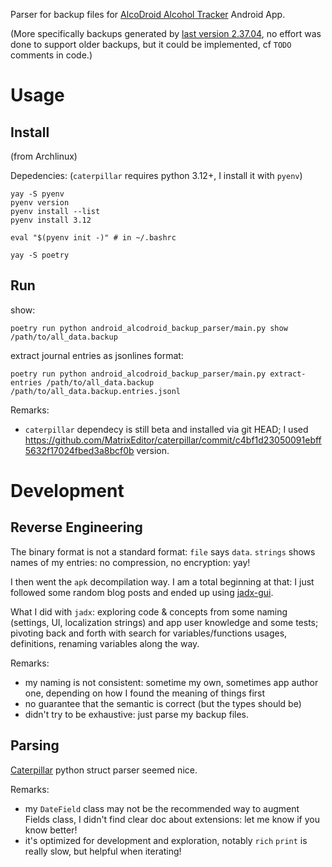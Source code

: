 Parser for backup files for [AlcoDroid Alcohol Tracker](https://play.google.com/store/apps/details?id=org.M.alcodroid) Android App.

(More specifically backups generated by [last version 2.37.04](https://apkpure.com/alcodroid-alcohol-tracker/org.M.alcodroid/download/2.37.04), no effort was done to support older backups, but it could be implemented, cf `TODO` comments in code.)

# Usage
## Install

(from Archlinux)

Depedencies:
(`caterpillar` requires python 3.12+, I install it with `pyenv`)
```shell
yay -S pyenv
pyenv version
pyenv install --list
pyenv install 3.12

eval "$(pyenv init -)" # in ~/.bashrc

yay -S poetry
```

## Run
show:
```shell
poetry run python android_alcodroid_backup_parser/main.py show /path/to/all_data.backup
```

extract journal entries as jsonlines format:
```
poetry run python android_alcodroid_backup_parser/main.py extract-entries /path/to/all_data.backup  /path/to/all_data.backup.entries.jsonl
```

Remarks:
- `caterpillar` dependecy is still beta and installed via git HEAD; I used https://github.com/MatrixEditor/caterpillar/commit/c4bf1d23050091ebff5632f17024fbed3a8bcf0b version.



# Development
## Reverse Engineering
The binary format is not a standard format: `file` says `data`.
`strings` shows names of my entries: no compression, no encryption: yay!

I then went the `apk` decompilation way. I am a total beginning at that: I just followed some random blog posts and ended up using [jadx-gui](https://github.com/skylot/jadx).

What I did with `jadx`: exploring code & concepts from some naming (settings, UI, localization strings) and app user knowledge and some tests; pivoting back and forth with search for variables/functions usages, definitions, renaming variables along the way.

Remarks:
- my naming is not consistent: sometime my own, sometimes app author one, depending on how I found the meaning of things first
- no guarantee that the semantic is correct (but the types should be)
- didn't try to be exhaustive: just parse my backup files.

## Parsing
[Caterpillar](https://matrixeditor.github.io/caterpillar/) python struct parser seemed nice.

Remarks:
- my `DateField` class may not be the recommended way to augment Fields class, I didn't find clear doc about extensions: let me know if you know better!
- it's optimized for development and exploration, notably `rich` `print` is really slow, but helpful when iterating!
